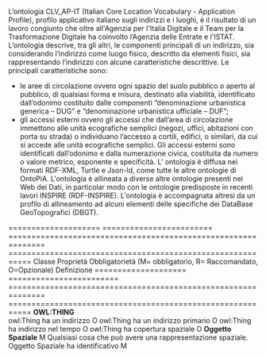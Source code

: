 L’ontologia CLV_AP-IT (Italian Core Location Vocabulary - Application Profile), profilo applicativo italiano sugli indirizzi e i luoghi, è il risultato di un lavoro congiunto che oltre all'Agenzia per l'Italia Digitale e il Team per la Trasformazione Digitale ha coinvolto l’Agenzia delle Entrate e l'ISTAT.L’ontologia descrive, tra gli altri, le componenti principali di un indirizzo, sia considerando l’indirizzo come luogo fisico, descritto da elementi fisici, sia rappresentando l’indirizzo con alcune caratteristiche descrittive.Le principali caratteristiche sono:+	le aree di circolazione ovvero ogni spazio del suolo pubblico o aperto al pubblico, di qualsiasi forma e misura, destinato alla viabilità, identificato dall’odonimo costituito dalle componenti “denominazione urbanistica generica – DUG” e “denominazione urbanistica ufficiale – DUF”;+ gli accessi esterni ovvero gli accessi che dall’area di circolazione immettono alle unità ecografiche semplici (negozi, uffici, abitazioni con porta su strada) o individuano l’accesso a cortili, edifici, o similari, da cui si accede alle unità ecografiche semplici. Gli accessi esterni sono identificati dall’odonimo e dalla numerazione civica, costituita da numero o valore metrico, esponente e specificità.L’ ontologia è diffusa nei formati RDF-XML, Turtle e Json-ld, come tutte le altre ontologie di OntoPiA.L'ontologia è allineata a diverse altre ontologie presenti nel Web dei Dati, in particolar modo con le ontologie predisposte in recenti lavori INSPIRE (RDF-INSPIRE).L'ontologia è accompagnata altresì da un profilo di allineamento ad alcuni elementi delle specifiche dei DataBase GeoTopografici (DBGT).==================== ======================== ============================================================== ===========================================================Classe               Proprietà                Obbligatorietà (M= obbligatorio, R= Raccomandato, O=Opzionale) Definizione==================== ======================== ============================================================== ===========================================================**OWL:THING**		owl:Thing	           ha un indirizzo	        Oowl:Thing	           ha un indirizzo primario Oowl:Thing	           ha indirizzo nel tempo	  Oowl:Thing	           ha copertura spaziale	  O**Oggetto Spaziale**                          M                                                               Qualsiasi cosa che può avere una rappresentazione spaziale.Oggetto Spaziale     ha identificativo        M